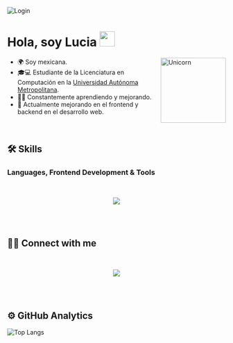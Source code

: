 
<!--
**Diose03/Diose03** is a ✨ _special_ ✨ repository because its `README.md` (this file) appears on your GitHub profile.-->
![Login](https://github.com/Diose03/Diose03/blob/main/login.gif)


<h1 align="left""><b>Hola, soy Lucia </b><img src="https://media.giphy.com/media/hvRJCLFzcasrR4ia7z/giphy.gif" width="35"></h1>

<img align="right" width=150px alt="Unicorn" src="https://img1.picmix.com/output/stamp/normal/7/9/9/5/2335997_2f709.gif"/>

- 🌍 Soy mexicana.
-  🎓💻 Estudiante de la Licenciatura en Computación en la <a href="https://www.uam.mx/unidad_iztapalapa.html">Universidad Autónoma Metropolitana</a>.  
- 👨‍💻 Constantemente aprendiendo y mejorando.
- 🌱 Actualmente mejorando en el frontend y backend en el desarrollo web.
<br><br><br>

## 🛠️ Skills

### Languages, Frontend Development &  Tools
<br>
<div>
<p align="center">
  <a href="https://skillicons.dev">
    <img src="https://skillicons.dev/icons?i=java,py,js,html,css,angular,mysql,bootstrap,figma,codepen,eclipse,vscode vscode=14" />
  </a>
</p>
</div>

<br><br>

## 🤝🏻 Connect with me
<br>
<p align="center">
  <a href="https://skillicons.dev">
    <img src="https://skillicons.dev/icons?i=github,linkedin,gmail vscode=14" />
  </a>
</p>
</div>

<br><br>

## ⚙️  GitHub Analytics
![Top Langs](https://github-readme-stats.vercel.app/api/top-langs/?username=Diose03&theme=material-palenight&layout=compact)
